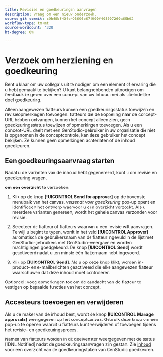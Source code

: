 ```yaml
---
title: Revisies en goedkeuringen aanvragen
description: Vraag om een nieuw onderzoek.
source-git-commit: c9bd8bf434e493696e674900f403307260a65b02
workflow-type: tm+mt
source-wordcount: '320'
ht-degree: 0%

---
```



# Verzoek om herziening en goedkeuring

Bent u klaar om uw collega&#39;s uit te nodigen om een element of ervaring die u hebt gemaakt te bekijken? U kunt belanghebbenden uitnodigen om feedback te geven over een concept van uw inhoud met als uiteindelijke doel goedkeuring.

Alleen aangewezen fiatteurs kunnen een goedkeuringsstatus toewijzen en revisieopmerkingen toevoegen. fiatteurs die de koppeling naar de concept-URL hebben ontvangen, kunnen het concept alleen zien, geen goedkeuringsstatus toewijzen of opmerkingen toevoegen. Als u een concept-URL deelt met een GenStudio-gebruiker in uw organisatie die niet is opgenomen in de conceptcontrole, kan deze gebruiker het concept bekijken. Ze kunnen geen opmerkingen achterlaten of de inhoud goedkeuren.

## Een goedkeuringsaanvraag starten

Nadat u de varianten van de inhoud hebt gegenereerd, kunt u om revisie en goedkeuring vragen.

**om een overzicht** te verzoeken:

1. Klik op de knop **[!UICONTROL Send for approver]** op de bovenste menubalk van het canvas. _verzendt voor goedkeuring_ pop-up opent en identificeert het ontwerp waarvoor u een overzicht verzoekt. Als u meerdere varianten genereert, wordt het gehele canvas verzonden voor revisie.

1. Selecteer de fiatteur of fiatteurs waarvan u een revisie wilt aanvragen. Terwijl u begint te typen, wordt in het veld **[!UICONTROL Approver]** automatisch de gebruikersnaam van de fiatteur ingevuld in de lijst met GenStudio-gebruikers met GenStudio-weergave en worden machtigingen goedgekeurd. De knop **[!UICONTROL Send]** wordt geactiveerd nadat u ten minste één fiatternaam hebt ingevoerd.

1. Klik op **[!UICONTROL Send]**. Als u op deze knop klikt, worden in-product- en e-mailberichten geactiveerd die elke aangewezen fiatteur waarschuwen dat deze inhoud moet controleren.

Optioneel: voeg opmerkingen toe om de aandacht van de fiatteur te vestigen op bepaalde functies van het concept.

## Accesteurs toevoegen en verwijderen

Als u de maker van de inhoud bent, wordt de knop **[!UICONTROL Manage approvals]** weergegeven op het conceptcanvas. Gebruik deze knop om een pop-up te openen waaruit u fiatteurs kunt verwijderen of toevoegen tijdens het revisie- en goedkeuringsproces.

Namen van fiatteurs worden in dit deelvenster weergegeven met de status [!DNL Notified] nadat de goedkeuringsaanvragen zijn gestart. Zie [ inhoud ](./approve-content.md) voor een overzicht van de goedkeuringstaken van GenStudio goedkeuren.



